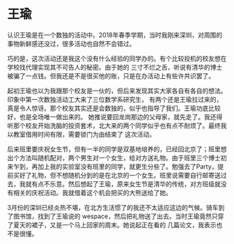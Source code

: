 # 王瑜
认识王瑜是在一个数独的活动中。2018年春季学期，当时我刚来深圳，对周围的事物新鲜感还没过，很多活动也自然不会错过。

巧的是，这次活动还是我这个没有什么经验的同学办的。有个比较投机的校友想在学校找代理实现其不可告人的秘密。由于她的
三寸不烂之舌，听说有清华的博士被骗了一点钱。但我还是不是很买他的账，只是在办活动上有些许共识罢了。

起初王瑜也以为我跟那个校友是一伙的，但后来发现其实大家各自有各自的想法。印象中第一次数独活动工大来了三位数学系研究生，
有两个还是王瑜拉过来的，真是令人惊讶。那个校友其实还是会数独的，似乎也指导了我们。王瑜功底比较好，也是全场唯一做出来的。
她推说要回龙岗那边的父母家，就先走了。我还得听那个校友开始洗脑的投资套术，北大来的两个同学似乎也有点不耐烦了。最终我以教室借用时间有限，需要锁门为由结束了
这次活动。

后来班里要庆祝女生节，但有一半的同学是双基地培养的，已经回北京了；班里想出个方法叫随机配对，两个男生对一个女生，给对方送礼物。由于班里三个博士初来乍到，再加上我的实验室没有班里的同学，就更生分些了。勉强去了Party，提前买好了礼物，但不想随机分到的是在北京的一个女生。班里说需要自行邮寄送过去，我就有点不乐意。然后想起了王瑜，原来女生节是清华的传统，对方班级就没有相关的庆祝活动。我就借着这个机会把买的大熊送给了她。

3月份的深圳已经炎热不堪，在北方生活惯了的我还不太适应这边的气候。骑车到了图书馆，找到了王瑜说的 wespace，然后把礼物送了出去。当时王瑜竟然只穿了夏天的裙子，又是一个马上回家的周末。她说起正在看的
几篇论文，我表示也不是很懂。

